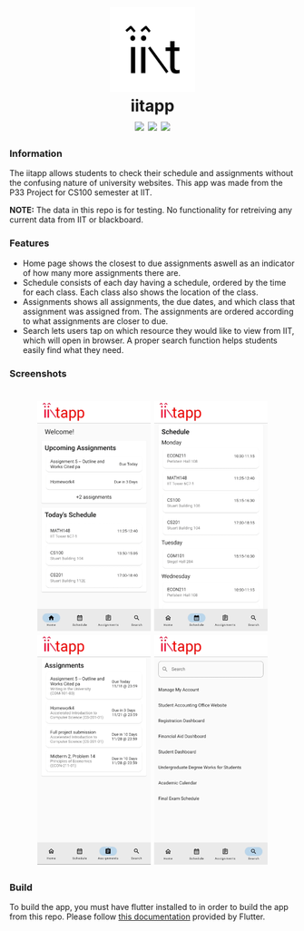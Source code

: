<h1 align="center">
  <br>
  <img src="./assets/icon/icon.png" alt="iitapp icon" width="150">
  <br>
  <b>iitapp</b>
  <br>
  <img src="https://img.shields.io/badge/Flutter-02569B?style=for-the-badge&logo=flutter&logoColor=white">
  <img src="https://img.shields.io/badge/Android-3DDC84?style=for-the-badge&logo=android&logoColor=white">
  <img src="https://img.shields.io/badge/iOS-000000?style=for-the-badge&logo=ios&logoColor=white">
</h1>


### Information
The iitapp allows students to check their schedule and assignments without the confusing nature of university websites. This app was made from the P33 Project for CS100 semester at IIT.

**NOTE:** The data in this repo is for testing. No functionality for retreiving any current data from IIT or blackboard.

### Features
- Home page shows the closest to due assignments aswell as an indicator of how many more assignments there are.
- Schedule consists of each day having a schedule, ordered by the time for each class. Each class also shows the location of the class.
- Assignments shows all assignments, the due dates, and which class that assignment was assigned from. The assignments are ordered according to what assignments are closer to due.
- Search lets users tap on which resource they would like to view from IIT, which will open in browser. A proper search function helps students easily find what they need.

### Screenshots
<h1 align="center">
  <img src="./screenshots/image.png" width="200">
  <img src="./screenshots/image1.png" width="200">
  <img src="./screenshots/image2.png" width="200">
  <img src="./screenshots/image3.png" width="200">
</h1>

### Build
To build the app, you must have flutter installed to in order to build the app from this repo.
Please follow [this documentation](https://docs.flutter.dev/deployment/android) provided by Flutter. 
